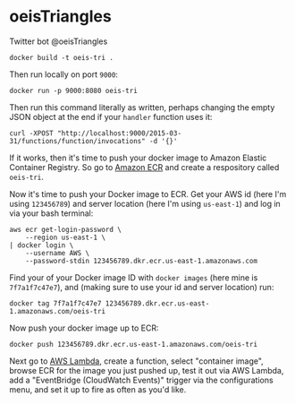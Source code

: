 # oeisTriangles
Twitter bot @oeisTriangles
```
docker build -t oeis-tri .
```
Then run locally on port `9000`:
```
docker run -p 9000:8080 oeis-tri
```
Then run this command literally as written, perhaps changing the empty JSON object at the end if your `handler` function uses it:
```
curl -XPOST "http://localhost:9000/2015-03-31/functions/function/invocations" -d '{}'
```
If it works, then it's time to push your docker image to Amazon Elastic Container Registry. So go to [Amazon ECR](https://console.aws.amazon.com/ecr/repositories) and create a respository called `oeis-tri`.

Now it's time to push your Docker image to ECR. Get your AWS id (here I'm using `123456789`) and server location (here I'm using `us-east-1`) and log in via your bash terminal:
```
aws ecr get-login-password \
    --region us-east-1 \
| docker login \
    --username AWS \
    --password-stdin 123456789.dkr.ecr.us-east-1.amazonaws.com
```
Find your of your Docker image ID with `docker images` (here mine is `7f7a1f7c47e7`), and (making sure to use your id and server location) run:
```
docker tag 7f7a1f7c47e7 123456789.dkr.ecr.us-east-1.amazonaws.com/oeis-tri
```
Now push your docker image up to ECR:
```
docker push 123456789.dkr.ecr.us-east-1.amazonaws.com/oeis-tri
```

Next go to [AWS Lambda](https://console.aws.amazon.com/lambda/home?region=us-east-1), create a function, select "container image", browse ECR for the image you just pushed up, test it out via AWS Lambda, add a "EventBridge (CloudWatch Events)" trigger via the configurations menu, and set it up to fire as often as you'd like. 
